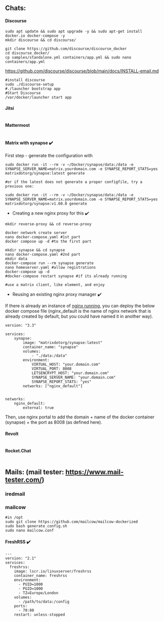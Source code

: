 ## Chats:

#### Discourse

```
sudo apt update && sudo apt upgrade -y && sudo apt-get install docker.io docker-compose -y
mkdir discourse && cd discourse/

git clone https://github.com/discourse/discourse_docker
cd discourse_docker/
cp samples/standalone.yml containers/app.yml && sudo nano containers/app.yml
```

https://github.com/discourse/discourse/blob/main/docs/INSTALL-email.md

```
#install discourse
sudo ./discourse-setup
#./launcher bootstrap app
#Start Discourse
/var/docker/launcher start app
```

#### Jitsi

```
```

#### Mattermost


```
```

#### Matrix with synapse :heavy_check_mark:

First step - generate the configuration with
```
sudo docker run -it --rm -v ~/Docker/synapse/data:/data -e SYNAPSE_SERVER_NAME=matrix.yourdomain.com -e SYNAPSE_REPORT_STATS=yes matrixdotorg/synapse:latest generate

#or if the latest does not generate a proper configfile, try a previous one:

sudo docker run -it --rm -v ~/Docker/synapse/data:/data -e SYNAPSE_SERVER_NAME=matrix.yourdomain.com -e SYNAPSE_REPORT_STATS=yes matrixdotorg/synapse:v1.60.0 generate
```

* Creating a new nginx proxy for this  :heavy_check_mark:
```
mkdir reverse-proxy && cd reverse-proxy

docker network create server
nano docker-compose.yaml #1st part
docker compose up -d #to the first part

mkdir synapse && cd synapse
nano docker-compose.yaml #2nd part
mkdir data
docker-compose run --rm synapse generate
nano homeserver.yaml #allow registrations
docker-compose up -d
#docker-compose restart synapse #if its already running

#use a matrix client, like element, and enjoy
```

* Reusing an existing nginx proxy manager :heavy_check_mark:

If there is already an instance of [nginx running](https://github.com/JAlcocerT/Docker/blob/main/Security/nginx_docker_compose.yaml), you can deploy the below docker compose file (nginx_default is the name of nginx network that is already created by default, but you could have named it in another way).

```
version: "3.3"

services:
    synapse:
        image: "matrixdotorg/synapse:latest"
        container_name: "synapse"
        volumes:
            - "./data:/data"
        environment:
            VIRTUAL_HOST: "your.domain.com"
            VIRTUAL_PORT: 8008
            LETSENCRYPT_HOST: "your.domain.com"
            SYNAPSE_SERVER_NAME: "your.domain.com"
            SYNAPSE_REPORT_STATS: "yes"
        networks: ["nginx_default"]


networks:
    nginx_default:
        external: true
```
Then, use nginx portal to add the domain + name of the docker container (synapse) + the port as 8008 (as defined here).

#### Revolt


```
```



#### Rocket.Chat


```
```

## Mails: (mail tester: <https://www.mail-tester.com/>)

### iredmail

### mailcow

```
#in /opt
sudo git clone https://github.com/mailcow/mailcow-dockerized
sudo bash generate_config.sh 
sudo nano mailcow.conf
```

#### FreshRSS :heavy_check_mark:

```
---
version: "2.1"
services:
  freshrss:
    image: lscr.io/linuxserver/freshrss
    container_name: freshrss
    environment:
      - PUID=1000
      - PGID=1000
      - TZ=Europe/London
    volumes:
      - /path/to/data:/config
    ports:
      - 70:80
    restart: unless-stopped
 ```
